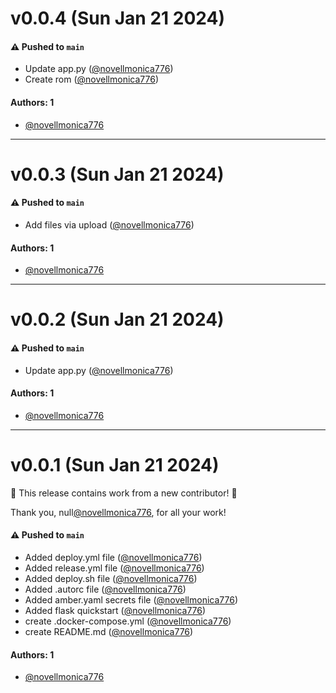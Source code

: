 # v0.0.4 (Sun Jan 21 2024)

#### ⚠️ Pushed to `main`

- Update app.py ([@novellmonica776](https://github.com/novellmonica776))
- Create rom ([@novellmonica776](https://github.com/novellmonica776))

#### Authors: 1

- [@novellmonica776](https://github.com/novellmonica776)

---

# v0.0.3 (Sun Jan 21 2024)

#### ⚠️ Pushed to `main`

- Add files via upload ([@novellmonica776](https://github.com/novellmonica776))

#### Authors: 1

- [@novellmonica776](https://github.com/novellmonica776)

---

# v0.0.2 (Sun Jan 21 2024)

#### ⚠️ Pushed to `main`

- Update app.py ([@novellmonica776](https://github.com/novellmonica776))

#### Authors: 1

- [@novellmonica776](https://github.com/novellmonica776)

---

# v0.0.1 (Sun Jan 21 2024)

:tada: This release contains work from a new contributor! :tada:

Thank you, null[@novellmonica776](https://github.com/novellmonica776), for all your work!

#### ⚠️ Pushed to `main`

- Added deploy.yml file ([@novellmonica776](https://github.com/novellmonica776))
- Added release.yml file ([@novellmonica776](https://github.com/novellmonica776))
- Added deploy.sh file ([@novellmonica776](https://github.com/novellmonica776))
- Added .autorc file ([@novellmonica776](https://github.com/novellmonica776))
- Added amber.yaml secrets file ([@novellmonica776](https://github.com/novellmonica776))
- Added flask quickstart ([@novellmonica776](https://github.com/novellmonica776))
- create .docker-compose.yml ([@novellmonica776](https://github.com/novellmonica776))
- create README.md ([@novellmonica776](https://github.com/novellmonica776))

#### Authors: 1

- [@novellmonica776](https://github.com/novellmonica776)
